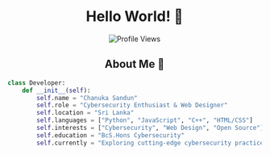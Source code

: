 <div align="center">
  
# Hello World! 👋

![Profile Views](https://komarev.com/ghpvc/?username=ChanukaSandun&color=blueviolet)

## About Me 🚀

</div>

```python
class Developer:
    def __init__(self):
        self.name = "Chanuka Sandun"
        self.role = "Cybersecurity Enthusiast & Web Designer"
        self.location = "Sri Lanka"
        self.languages = ["Python", "JavaScript", "C++", "HTML/CSS"]
        self.interests = ["Cybersecurity", "Web Design", "Open Source"]
        self.education = "BcS.Hons Cybersecurity"
        self.currently = "Exploring cutting-edge cybersecurity practices and designing creative web solutions"
